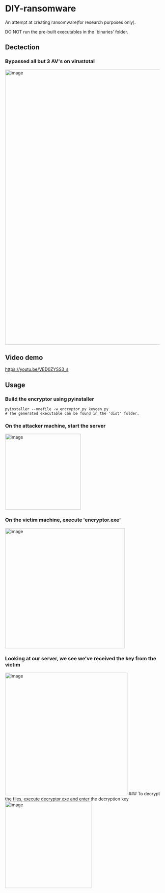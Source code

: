 # DIY-ransomware
<p>An attempt at creating ransomware(for research purposes only).<p>
<p>DO NOT run the pre-built executables in the 'binaries' folder.</p>

## Dectection
### Bypassed all but 3 AV's on virustotal
<img width="893" alt="image" src="https://user-images.githubusercontent.com/60816759/170679080-0592cb02-fc34-46ce-8295-315d0fad9670.png">

## Video demo
<a href="https://youtu.be/VED0ZYSS3_s">https://youtu.be/VED0ZYSS3_s</a>
## Usage
### Build the encryptor using pyinstaller
```
pyinstaller --onefile -w encryptor.py keygen.py
# The generated executable can be found in the 'dist' folder.
```
### On the attacker machine, start the server
<img width="246" alt="image" src="https://user-images.githubusercontent.com/60816759/170675860-d7e666a0-26aa-4420-9b3d-bd8b28b4dfe4.png">

### On the victim machine, execute 'encryptor.exe'
<img width="390" alt="image" src="https://user-images.githubusercontent.com/60816759/170677418-7e19742e-d734-4d3e-8005-129e75ba53c1.png">

### Looking at our server, we see we've received the key from the victim
<img width="398" alt="image" src="https://user-images.githubusercontent.com/60816759/170678184-38e473e5-cd91-4952-857b-3c42af3170fb.png">
### To decrypt the files, execute decryptor.exe and enter the decryption key
<img width="281" alt="image" src="https://user-images.githubusercontent.com/60816759/170678921-e1cb021e-629e-4d1a-be56-bf67344c5207.png">
